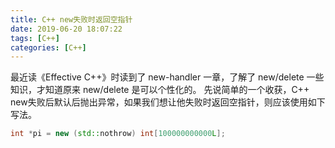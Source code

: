 ```yaml
---
title: C++ new失败时返回空指针
date: 2019-06-20 18:07:22
tags: [C++]
categories: [C++]
---
```


最近读《Effective C++》时读到了 new-handler 一章，了解了 new/delete 一些知识，才知道原来 new/delete 是可以个性化的。
先说简单的一个收获，C++ new失败后默认后抛出异常，如果我们想让他失败时返回空指针，则应该使用如下写法。

```c++
int *pi = new (std::nothrow) int[100000000000L];
```

